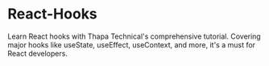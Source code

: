 # React-Hooks
Learn React hooks with Thapa Technical's comprehensive tutorial. Covering major hooks like useState, useEffect, useContext, and more, it's a must for React developers.
